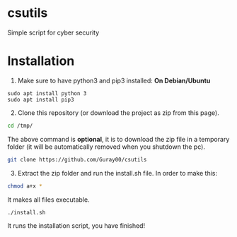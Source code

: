 # csutils
Simple script for cyber security

# Installation
1. Make sure to have python3 and pip3 installed: 
  **On Debian/Ubuntu**
  ```
  sudo apt install python 3
  sudo apt install pip3
  ```

2. Clone this repository (or download the project as zip from this page). 
  ```bash
  cd /tmp/
  ```
  The above command is **optional**, it is to download the zip file in a temporary folder (it will be automatically removed when you    shutdown the pc).
  ```bash
  git clone https://github.com/Guray00/csutils
  ``` 
3. Extract the zip folder and run the install.sh file. In order to make this: 
  ```bash
  chmod a+x * 
  ```
  It makes all files executable.
  ```bash
  ./install.sh
  ```
  It runs the installation script, you have finished!
